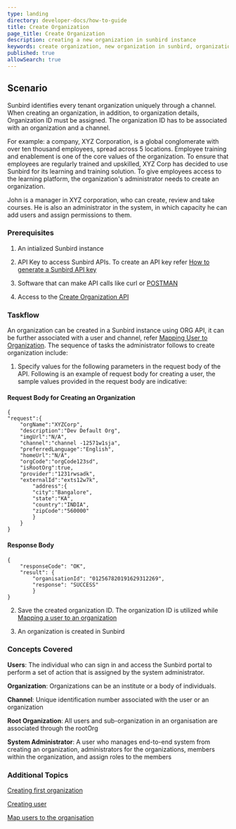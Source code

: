 ```yaml
---
type: landing
directory: developer-docs/how-to-guide
title: Create Organization
page_title: Create Organization
description: creating a new organization in sunbird instance
keywords: create organization, new organization in sunbird, organization, create
published: true
allowSearch: true
---
```

## Scenario

Sunbird identifies every tenant organization uniquely through a channel. When creating an organization, in addition, to organization details, Organization ID must be assigned. The organization ID has to be associated with an organization and a channel.

For example: a company, XYZ Corporation, is a global conglomerate with over ten thousand employees, spread across 5 locations. Employee training and enablement is one of the core values of the organization. To ensure that employees are regularly trained and upskilled, XYZ Corp has decided to use Sunbird for its learning and training solution. To give employees access to the learning platform, the organization's administrator needs to create an organization. 

John is a manager in XYZ corporation, who can create, review and take courses. He is also an administrator in the system, in which capacity he can add users and assign permissions to them. 

### Prerequisites

1. An intialized Sunbird instance

2. API Key to access Sunbird APIs. To create an API key refer [How to generate a Sunbird API key](../developer-docs/how-to-guide/generate_apikey/)

3. Software that can make API calls like curl or [POSTMAN](https://www.getpostman.com/docs/v6/postman/api_documentation/intro_to_api_documentation)

4. Access to the [Create Organization API](http://docs.sunbird.org/latest/apis/orgapi/#tag/Org-APIs)

### Taskflow

An organization can be created in a Sunbird instance using ORG API, it can be further associated with a user and channel, refer [Mapping User to Organization](../apis/orgapi/#operation/Organisation%20Add%20User). The sequence of tasks the administrator follows to create organization include:

1. Specify values for the following parameters in the request body of the API. Following is an example of request body for creating a user, the sample values provided in the request body are indicative:

#### Request Body for Creating an Organization  

    {
    "request":{
        "orgName":"XYZCorp",
        "description":"Dev Default Org",
        "imgUrl":"N/A",
        "channel":"channel -12571w1sja",
        "preferredLanguage":"English",
        "homeUrl":"N/A",
        "orgCode":"orgCode123sd",
        "isRootOrg":true,
        "provider":"1231rwsadk",
        "externalId":"exts12w7k",
            "address":{
            "city":"Bangalore",
            "state":"KA",
            "country":"INDIA",
            "zipCode":"560000"
            } 
        }
    }

#### Response Body

    {
        "responseCode": "OK",
        "result": {
            "organisationId": "012567820191629312269",
            "response": "SUCCESS"
            } 
    }
   
2. Save the created organization ID. The organization ID is utilized while [Mapping a user to an organization](http://www.sunbird.org/developer-docs/how-to-guide/associating_organization_and_user)  

3. An organization is created in Sunbird

### Concepts Covered

**Users**: The individual who can sign in and access the Sunbird portal to perform a set of action that is assigned by the system administrator.

**Organization**: Organizations can be an institute or a body of individuals. 

**Channel**: Unique identification number associated with the user or an organization

**Root Organization**: All users and sub-organization in an organisation are associated through the rootOrg

**System Administrator**: A user who manages end-to-end system from creating an organization, administrators for the organizations, members within the organization, and assign roles to the members


### Additional Topics

[Creating first organization](../developer-docs/initialization)

[Creating user](../developer-docs/how-to-guide/how_to_create_user)

[Map users to the organisation](../developer-docs/how-to-guide/how_to_create_org_add_user/)
